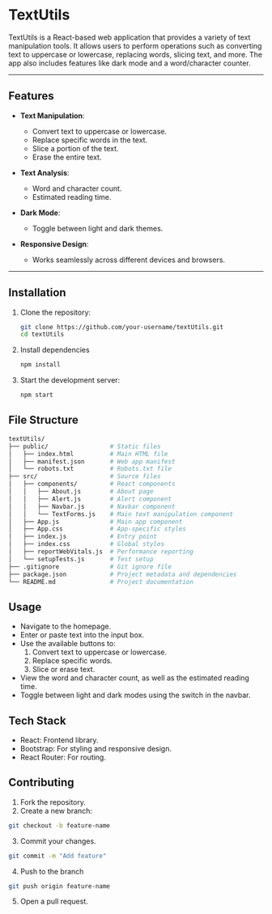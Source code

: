 # TextUtils

TextUtils is a React-based web application that provides a variety of text manipulation tools. It allows users to perform operations such as converting text to uppercase or lowercase, replacing words, slicing text, and more. The app also includes features like dark mode and a word/character counter.

---

## Features

- **Text Manipulation**:
  - Convert text to uppercase or lowercase.
  - Replace specific words in the text.
  - Slice a portion of the text.
  - Erase the entire text.

- **Text Analysis**:
  - Word and character count.
  - Estimated reading time.

- **Dark Mode**:
  - Toggle between light and dark themes.

- **Responsive Design**:
  - Works seamlessly across different devices and browsers.

---

## Installation

1. Clone the repository:
   ```bash
   git clone https://github.com/your-username/textUtils.git
   cd textUtils
   ```

2. Install dependencies
    ```bash
    npm install
    ```

3. Start the development server:
    ```bash
    npm start
    ```

## File Structure
```bash
textUtils/
├── public/                 # Static files
│   ├── index.html          # Main HTML file
│   ├── manifest.json       # Web app manifest
│   └── robots.txt          # Robots.txt file
├── src/                    # Source files
│   ├── components/         # React components
│   │   ├── About.js        # About page
│   │   ├── Alert.js        # Alert component
│   │   ├── Navbar.js       # Navbar component
│   │   └── TextForms.js    # Main text manipulation component
│   ├── App.js              # Main app component
│   ├── App.css             # App-specific styles
│   ├── index.js            # Entry point
│   ├── index.css           # Global styles
│   ├── reportWebVitals.js  # Performance reporting
│   └── setupTests.js       # Test setup
├── .gitignore              # Git ignore file
├── package.json            # Project metadata and dependencies
└── README.md               # Project documentation
```

## Usage

 - Navigate to the homepage.
 - Enter or paste text into the input box.
 - Use the available buttons to:
    1. Convert text to uppercase or lowercase.
    2. Replace specific words.
    3. Slice or erase text.
 - View the word and character count, as well as the estimated reading time.
 - Toggle between light and dark modes using the switch in the navbar.

## Tech Stack

 - React: Frontend library.
 - Bootstrap: For styling and responsive design.
 - React Router: For routing.

## Contributing

1. Fork the repository.
2. Create a new branch:
```bash
git checkout -b feature-name
```
3. Commit your changes.
```bash
git commit -m "Add feature"
```
4. Push to the branch
```bash
git push origin feature-name
```
5. Open a pull request.


